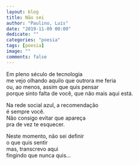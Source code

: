 ```yaml
---
layout: blog
title: Não sei
author: "Paulino, Luís"
date: "2019-11-09 00:00"
dedicate: ""
categories: "poesia"
tags: [poesia]
image: ""
comments: false
---
```

Em pleno século de tecnologia\
me vejo olhando aquilo que outrora me feria\
ou, ao menos, assim que quis pensar\
porque sinto falta de você, que não mais aqui está.

Na rede social azul, a recomendação\
é sempre você.\
Não consigo evitar que apareça\
pra de vez te esquecer.

Neste momento, não sei definir\
o que quis sentir\
mas, transcrevo aqui\
fingindo que nunca quis...
